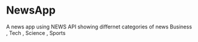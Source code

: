 # NewsApp
A news app using NEWS API showing differnet categories of news Business , Tech , Science , Sports
